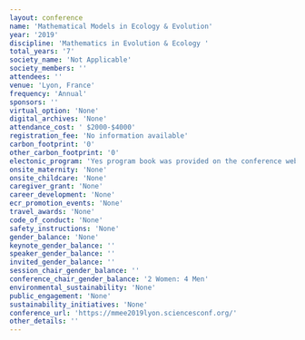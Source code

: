 ```yaml
---
layout: conference 
name: 'Mathematical Models in Ecology & Evolution'
year: '2019'
discipline: 'Mathematics in Evolution & Ecology '
total_years: '7'
society_name: 'Not Applicable'
society_members: ''
attendees: ''
venue: 'Lyon, France'
frequency: 'Annual'
sponsors: ''
virtual_option: 'None'
digital_archives: 'None'
attendance_cost: ' $2000-$4000'
registration_fee: 'No information available'
carbon_footprint: '0'
other_carbon_footprint: '0'
electonic_program: 'Yes program book was provided on the conference website as a .pdf file.'
onsite_maternity: 'None'
onsite_childcare: 'None'
caregiver_grant: 'None'
career_development: 'None'
ecr_promotion_events: 'None'
travel_awards: 'None'
code_of_conduct: 'None'
safety_instructions: 'None'
gender_balance: 'None'
keynote_gender_balance: ''
speaker_gender_balance: ''
invited_gender_balance: ''
session_chair_gender_balance: ''
conference_chair_gender_balance: '2 Women: 4 Men'
environmental_sustainability: 'None'
public_engagement: 'None'
sustainability_initiatives: 'None'
conference_url: 'https://mmee2019lyon.sciencesconf.org/'
other_details: ''
---
```

